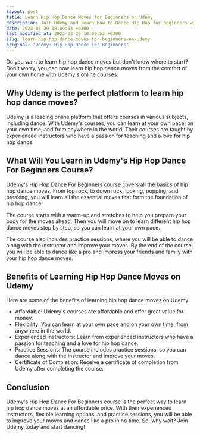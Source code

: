 ```yaml
---
layout: post
title: Learn Hip Hop Dance Moves for Beginners on Udemy
description: Join Udemy and learn How to Dance Hip Hop for beginners with their online courses at an affordable price. Start dancing like a pro today!
date: 2023-03-29 18:09:53 +0300
last_modified_at: 2023-03-29 18:09:53 +0300
slug: learn-hip-hop-dance-moves-for-beginners-on-udemy
original: "Udemy: Hip Hop Dance For Beginners"
---
```


Do you want to learn hip hop dance moves but don't know where to start? Don't worry, you can now learn hip hop dance moves from the comfort of your own home with Udemy's online courses.

## Why Udemy is the perfect platform to learn hip hop dance moves?

Udemy is a leading online platform that offers courses in various subjects, including dance. With Udemy's courses, you can learn at your own pace, on your own time, and from anywhere in the world. Their courses are taught by experienced instructors who have a passion for teaching and a love for hip hop dance.

## What Will You Learn in Udemy's Hip Hop Dance For Beginners Course?

Udemy's Hip Hop Dance For Beginners course covers all the basics of hip hop dance moves. From top rock, to down rock, locking, popping, and breaking, you will learn all the essential moves that form the foundation of hip hop dance.

The course starts with a warm-up and stretches to help you prepare your body for the moves ahead. Then you will move on to learn different hip hop dance moves step by step, so you can learn at your own pace.

The course also includes practice sessions, where you will be able to dance along with the instructor and improve your moves. By the end of the course, you will be able to dance like a pro and impress your friends and family with your hip hop dance moves.

## Benefits of Learning Hip Hop Dance Moves on Udemy

Here are some of the benefits of learning hip hop dance moves on Udemy:

- Affordable: Udemy's courses are affordable and offer great value for money.
- Flexibility: You can learn at your own pace and on your own time, from anywhere in the world.
- Experienced Instructors: Learn from experienced instructors who have a passion for teaching and a love for hip hop dance.
- Practice Sessions: The course includes practice sessions, so you can dance along with the instructor and improve your moves.
- Certificate of Completion: Receive a certificate of completion from Udemy after completing the course.

## Conclusion

Udemy's Hip Hop Dance For Beginners course is the perfect way to learn hip hop dance moves at an affordable price. With their experienced instructors, flexible learning options, and practice sessions, you will be able to improve your moves and dance like a pro in no time. So, why wait? Join Udemy today and start dancing!